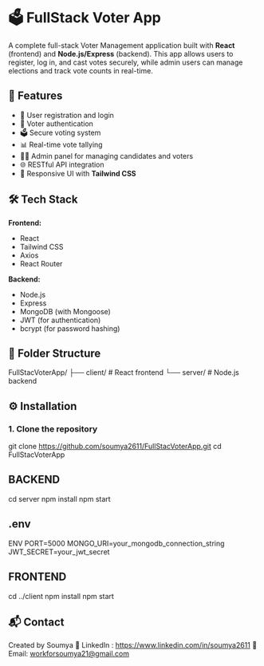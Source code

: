 # 🗳️ FullStack Voter App

A complete full-stack Voter Management application built with **React** (frontend) and **Node.js/Express** (backend). This app allows users to register, log in, and cast votes securely, while admin users can manage elections and track vote counts in real-time.

## 🚀 Features

- 🔐 User registration and login
- 🧾 Voter authentication
- 🗳️ Secure voting system
- 📊 Real-time vote tallying
- 🧑‍💼 Admin panel for managing candidates and voters
- 🌐 RESTful API integration
- 🎨 Responsive UI with **Tailwind CSS**

## 🛠️ Tech Stack

**Frontend:**
- React
- Tailwind CSS
- Axios
- React Router

**Backend:**
- Node.js
- Express
- MongoDB (with Mongoose)
- JWT (for authentication)
- bcrypt (for password hashing)

## 📂 Folder Structure

FullStacVoterApp/
├── client/ # React frontend
└── server/ # Node.js backend

## ⚙️ Installation

### 1. Clone the repository
git clone https://github.com/soumya2611/FullStacVoterApp.git
cd FullStacVoterApp
## BACKEND
cd server
npm install
npm start
## .env
ENV PORT=5000
MONGO_URI=your_mongodb_connection_string
JWT_SECRET=your_jwt_secret
## FRONTEND
cd ../client
npm install
npm start
## 📬 Contact
Created by Soumya
🔗 LinkedIn : https://www.linkedin.com/in/soumya2611
📧 Email: workforsoumya21@gmail.com


